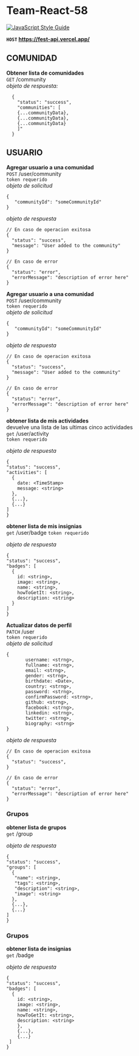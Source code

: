 # Team-React-58
[![JavaScript Style Guide](https://img.shields.io/badge/code_style-standard-brightgreen.svg)](https://standardjs.com)

**`HOST` https://fest-api.vercel.app/**  

## COMUNIDAD  
 **Obtener lista de comunidades**  
`GET` /community  
*objeto de respuesta:*  
```
  {
    "status": "success",
    "communities": [
	{...communityData},
	{...communityData},
	{...communityData}
    ]"
  }
```

## USUARIO  
**Agregar usuario a una comunidad**  
`POST` /user/community  
`token requerido`  
*objeto de solicitud*  
 ```
 {
	"communityId": "someCommunityId"	 
 }
 ```
 *objeto de respuesta*  
  ```
 // En caso de operacion exitosa
{
	"status": "success",
	"message": "User added to the community"
}

// En caso de error
{
	"status": "error",
	"errorMessage": "description of error here"
}
 ```
 
 **Agregar usuario a una comunidad**  
`POST` /user/community  
`token requerido`  
*objeto de solicitud*  
 ```
 {
	"communityId": "someCommunityId"	 
 }
 ```
 *objeto de respuesta*  
  ```
 // En caso de operacion exitosa
{
	"status": "success",
	"message": "User added to the community"
}

// En caso de error
{
	"status": "error",
	"errorMessage": "description of error here"
}
 ```

**obtener lista de mis actividades**  
devuelve una lista de las ultimas cinco actividades  
`get` /user/activity   
`token requerido`  

 *objeto de respuesta*  
  ```
{
  "status": "success",
  "activities": [
    {
      date: <TimeStamp>
      message: <string>
    },
    {...},
    {...}
  ]
}
````

**obtener lista de mis insignias**   
`get` /user/badge
`token requerido`  

 *objeto de respuesta*  
  ```
{
  "status": "success",
  "badges": [
    {
      id: <string>,
      image: <string>,  
      name: <string>,  
      howToGetIt: <string>,  
      description: <string>  
    }
  ]
}
````
 
 
 **Actualizar datos de perfil**  
`PATCH` /user   
`token requerido`  
*objeto de solicitud*  
 ```
 {
    	username: <strng>,
    	fullname: <strng>,
    	email: <strng>,
    	gender: <strng>,
    	birthdate: <Date>,
    	country: <strng>,
    	password: <strng>,
    	confirmPassword: <strng>,
    	github: <strng>,
    	facebook: <strng>,
    	linkedin: <strng>,
    	twitter: <strng>,
    	biography: <strng>	 
 }
 ```
 *objeto de respuesta*  
  ```
 // En caso de operacion exitosa
{
	"status": "success",
}

// En caso de error
{
	"status": "error",
	"errorMessage": "description of error here"
}
 ```
 
 ### Grupos   
 **obtener lista de grupos**   
`get` /group

 *objeto de respuesta*  
  ```
{
  "status": "success",
  "groups": [
    {
     "name": <string>,
     "tags": <string>,
     "description": <string>,
     "image": <string>
    },
    {...},
    {...}
  ]
}
````

 ### Grupos   
 **obtener lista de insignias**   
`get` /badge

 *objeto de respuesta*  
  ```
{
  "status": "success",
  "badges": [
    {
      id: <string>,
      image: <string>,
      name: <string>,
      howToGetIt: <string>,
      description: <string>
      },
      {...},
      {...}
   ]
}
````
